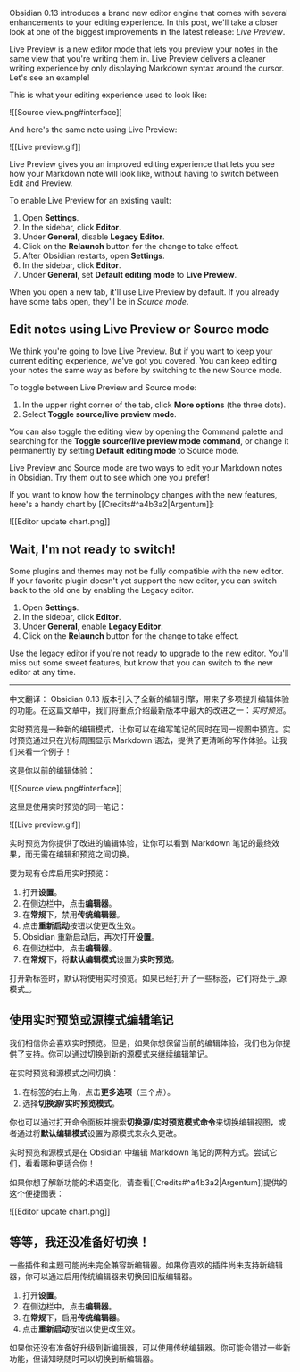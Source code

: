 Obsidian 0.13 introduces a brand new editor engine that comes with several enhancements to your editing experience. In this post, we'll take a closer look at one of the biggest improvements in the latest release: _Live Preview_.

Live Preview is a new editor mode that lets you preview your notes in the same view that you're writing them in. Live Preview delivers a cleaner writing experience by only displaying Markdown syntax around the cursor. Let's see an example!

This is what your editing experience used to look like:

![[Source view.png#interface]]

And here's the same note using Live Preview:

![[Live preview.gif]]

Live Preview gives you an improved editing experience that lets you see how your Markdown note will look like, without having to switch between Edit and Preview.

To enable Live Preview for an existing vault:

1. Open **Settings**.
2. In the sidebar, click **Editor**.
3. Under **General**, disable **Legacy Editor**.
4. Click on the **Relaunch** button for the change to take effect.
5. After Obsidian restarts, open **Settings**.
6. In the sidebar, click **Editor**.
7. Under **General**, set **Default editing mode** to **Live Preview**.

When you open a new tab, it'll use Live Preview by default. If you already have some tabs open, they'll be in _Source mode_.

## Edit notes using Live Preview or Source mode

We think you're going to love Live Preview. But if you want to keep your current editing experience, we've got you covered. You can keep editing your notes the same way as before by switching to the new Source mode.

To toggle between Live Preview and Source mode:

1. In the upper right corner of the tab, click **More options** (the three dots).
2. Select **Toggle source/live preview mode**.

You can also toggle the editing view by opening the Command palette and searching for the **Toggle source/live preview mode command**, or change it permanently by setting **Default editing mode** to Source mode.

Live Preview and Source mode are two ways to edit your Markdown notes in Obsidian. Try them out to see which one you prefer!

If you want to know how the terminology changes with the new features, here's a handy chart by [[Credits#^a4b3a2|Argentum]]:

![[Editor update chart.png]]

## Wait, I'm not ready to switch!

Some plugins and themes may not be fully compatible with the new editor. If your favorite plugin doesn't yet support the new editor, you can switch back to the old one by enabling the Legacy editor.

1. Open **Settings**.
2. In the sidebar, click **Editor**.
3. Under **General**, enable **Legacy Editor**.
4. Click on the **Relaunch** button for the change to take effect.

Use the legacy editor if you're not ready to upgrade to the new editor. You'll miss out some sweet features, but know that you can switch to the new editor at any time.


---

中文翻译：
Obsidian 0.13 版本引入了全新的编辑引擎，带来了多项提升编辑体验的功能。在这篇文章中，我们将重点介绍最新版本中最大的改进之一：_实时预览_。

实时预览是一种新的编辑模式，让你可以在编写笔记的同时在同一视图中预览。实时预览通过只在光标周围显示 Markdown 语法，提供了更清晰的写作体验。让我们来看一个例子！

这是你以前的编辑体验：

![[Source view.png#interface]]

这里是使用实时预览的同一笔记：

![[Live preview.gif]]

实时预览为你提供了改进的编辑体验，让你可以看到 Markdown 笔记的最终效果，而无需在编辑和预览之间切换。

要为现有仓库启用实时预览：

1. 打开**设置**。
2. 在侧边栏中，点击**编辑器**。
3. 在**常规**下，禁用**传统编辑器**。
4. 点击**重新启动**按钮以使更改生效。
5. Obsidian 重新启动后，再次打开**设置**。
6. 在侧边栏中，点击**编辑器**。
7. 在**常规**下，将**默认编辑模式**设置为**实时预览**。

打开新标签时，默认将使用实时预览。如果已经打开了一些标签，它们将处于_源模式_。

## 使用实时预览或源模式编辑笔记

我们相信你会喜欢实时预览。但是，如果你想保留当前的编辑体验，我们也为你提供了支持。你可以通过切换到新的源模式来继续编辑笔记。

在实时预览和源模式之间切换：

1. 在标签的右上角，点击**更多选项**（三个点）。
2. 选择**切换源/实时预览模式**。

你也可以通过打开命令面板并搜索**切换源/实时预览模式命令**来切换编辑视图，或者通过将**默认编辑模式**设置为源模式来永久更改。

实时预览和源模式是在 Obsidian 中编辑 Markdown 笔记的两种方式。尝试它们，看看哪种更适合你！

如果你想了解新功能的术语变化，请查看[[Credits#^a4b3a2|Argentum]]提供的这个便捷图表：

![[Editor update chart.png]]

## 等等，我还没准备好切换！

一些插件和主题可能尚未完全兼容新编辑器。如果你喜欢的插件尚未支持新编辑器，你可以通过启用传统编辑器来切换回旧版编辑器。

1. 打开**设置**。
2. 在侧边栏中，点击**编辑器**。
3. 在**常规**下，启用**传统编辑器**。
4. 点击**重新启动**按钮以使更改生效。

如果你还没有准备好升级到新编辑器，可以使用传统编辑器。你可能会错过一些新功能，但请知晓随时可以切换到新编辑器。